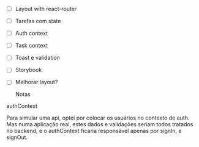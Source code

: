 - [ ] Layout with react-router
- [ ] Tarefas com state
- [ ] Auth context
- [ ] Task context
- [ ] Toast e validation
- [ ] Storybook
- [ ] Melhorar layout?



   Notas

authContext

Para simular uma api, optei por colocar os usuários no contexto de auth. Mas numa aplicação real, estes dados e validações seriam todos tratados no backend, e o authContext ficaria responsável apenas por signIn, e signOut.
